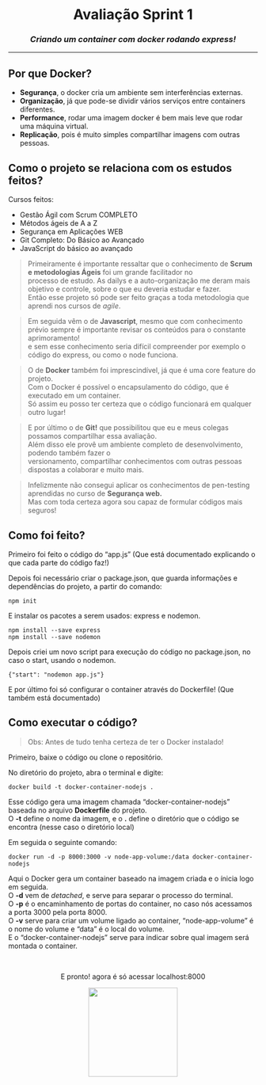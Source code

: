 <h1 class="code-line" align="center" data-line-start=0 data-line-end=1 ><a id="Avaliao_Sprint_1_0"></a>Avaliação Sprint 1</h1>
<h3 class="code-line" align="center" data-line-start=1 data-line-end=2 ><a id="_Criando_um_container_com_docker_rodando_express__1"></a><em>Criando um container com docker rodando express!</em></h3>
<hr>
<h2 class="code-line" data-line-start=3 data-line-end=4 ><a id="Por_que_Docker_3"></a>Por que Docker?</h2>
<ul>
<li class="has-line-data" data-line-start="5" data-line-end="6"><strong>Segurança</strong>, o docker cria um ambiente sem interferências externas.</li>
<li class="has-line-data" data-line-start="6" data-line-end="7"><strong>Organização</strong>, já que pode-se dividir vários serviços entre containers diferentes.</li>
<li class="has-line-data" data-line-start="7" data-line-end="8"><strong>Performance</strong>, rodar uma imagem docker é bem mais leve que rodar uma máquina virtual.</li>
<li class="has-line-data" data-line-start="8" data-line-end="10"><strong>Replicação</strong>, pois é muito simples compartilhar imagens com outras pessoas.</li>
</ul>
<h2 class="code-line" data-line-start=10 data-line-end=11 ><a id="Como_o_projeto_se_relaciona_com_os_estudos_feitos_10"></a>Como o projeto se relaciona com os estudos feitos?</h2>
<p class="has-line-data" data-line-start="11" data-line-end="12">Cursos feitos:</p>
<ul>
<li class="has-line-data" data-line-start="12" data-line-end="13">Gestão Ágil com Scrum COMPLETO</li>
<li class="has-line-data" data-line-start="13" data-line-end="14">Métodos ágeis de A a Z</li>
<li class="has-line-data" data-line-start="14" data-line-end="15">Segurança em Aplicações WEB</li>
<li class="has-line-data" data-line-start="15" data-line-end="16">Git Completo: Do Básico ao Avançado</li>
<li class="has-line-data" data-line-start="16" data-line-end="18">JavaScript do básico ao avançado</li>
</ul>
<blockquote>
<p class="has-line-data" data-line-start="18" data-line-end="21">Primeiramente é importante ressaltar que o conhecimento de <strong>Scrum e metodologias Ágeis</strong> foi um grande facilitador no<br>
processo de estudo. As dailys e a auto-organização me deram mais objetivo e controle, sobre o que eu deveria estudar e fazer.<br>
Então esse projeto só pode ser feito graças a toda metodologia que aprendi nos cursos de <em>agile</em>.</p>
</blockquote>
<blockquote>
<p class="has-line-data" data-line-start="22" data-line-end="24">Em seguida vêm o de <strong>Javascript</strong>, mesmo que com conhecimento prévio sempre é importante revisar os conteúdos para o constante aprimoramento!<br>
e sem esse conhecimento seria difícil compreender por exemplo o código do express, ou como o node funciona.</p>
</blockquote>
<blockquote>
<p class="has-line-data" data-line-start="25" data-line-end="28">O de <strong>Docker</strong> também foi imprescindível, já que é uma core feature do projeto.<br>
Com o Docker é possível o encapsulamento do código, que é executado em um container.<br>
Só assim eu posso ter certeza que o código funcionará em qualquer outro lugar!</p>
</blockquote>
<blockquote>
<p class="has-line-data" data-line-start="29" data-line-end="32">E por último o de <strong>Git!</strong> que possibilitou que eu e meus colegas possamos compartilhar essa avaliação.<br>
Além disso ele provê um ambiente completo de desenvolvimento, podendo também fazer o<br>
versionamento, compartilhar conhecimentos com outras pessoas dispostas a colaborar e muito mais.</p>
</blockquote>
<blockquote>
<p class="has-line-data" data-line-start="33" data-line-end="35">Infelizmente não consegui aplicar os conhecimentos de pen-testing aprendidas no curso de <strong>Segurança web.</strong><br>
Mas com toda certeza agora sou capaz de formular códigos mais seguros!</p>
</blockquote>
<h2 class="code-line" data-line-start=37 data-line-end=38 ><a id="Como_foi_feito_37"></a>Como foi feito?</h2>
<p class="has-line-data" data-line-start="39" data-line-end="40">Primeiro foi feito o código do “app.js” (Que está documentado explicando o que cada parte do código faz!)</p>
<p class="has-line-data" data-line-start="41" data-line-end="42">Depois foi necessário criar o package.json, que guarda informações e dependências do projeto, a partir do comando:</p>
<pre><code class="has-line-data" data-line-start="43" data-line-end="45" class="language-sh">npm init
</code></pre>
<p class="has-line-data" data-line-start="46" data-line-end="47">E instalar os pacotes a serem usados: express e nodemon.</p>
<pre><code class="has-line-data" data-line-start="48" data-line-end="51" class="language-sh">npm install --save express
npm install --save nodemon
</code></pre>
<p class="has-line-data" data-line-start="52" data-line-end="53">Depois criei um novo script para execução do código no package.json, no caso o start, usando o nodemon.</p>
<pre><code class="has-line-data" data-line-start="54" data-line-end="56" class="language-json">{"<span class="hljs-attribute">start</span>": <span class="hljs-value"><span class="hljs-string">"nodemon app.js"</span></span>}
</code></pre>
<p class="has-line-data" data-line-start="57" data-line-end="58">E por último foi só configurar o container através do Dockerfile! (Que também está documentado)</p>
<h2 class="code-line" data-line-start=61 data-line-end=62 ><a id="Como_executar_o_cdigo_61"></a>Como executar o código?</h2>
<blockquote>
<p class="has-line-data" data-line-start="63" data-line-end="64">Obs: Antes de tudo tenha certeza de ter o Docker instalado!</p>
</blockquote>
<p class="has-line-data" data-line-start="65" data-line-end="66">Primeiro, baixe o código ou clone o repositório.</p>
<p class="has-line-data" data-line-start="67" data-line-end="68">No diretório do projeto, abra o terminal e  digite:</p>
<pre><code class="has-line-data" data-line-start="70" data-line-end="72" class="language-sh">docker build -t docker-container-nodejs .
</code></pre>
<p class="has-line-data" data-line-start="72" data-line-end="74">Esse código gera uma imagem chamada “docker-container-nodejs” baseada no arquivo <strong>Dockerfile</strong> do projeto.<br>
O <strong>-t</strong> define o nome da imagem, e o <strong>.</strong> define o diretório que o código se encontra (nesse caso o diretório local)</p>
<p class="has-line-data" data-line-start="75" data-line-end="76">Em seguida o seguinte comando:</p>
<pre><code class="has-line-data" data-line-start="77" data-line-end="79" class="language-sh">docker run <span class="hljs-operator">-d</span> -p <span class="hljs-number">8000</span>:<span class="hljs-number">3000</span> -v node-app-volume:/data docker-container-nodejs
</code></pre>
<p class="has-line-data" data-line-start="79" data-line-end="84">Aqui o Docker gera um container baseado na imagem criada e o ínicia logo em seguida.<br>
O <strong>-d</strong> vem de <em>detached</em>, e serve para separar o processo do terminal.<br>
O <strong>-p</strong> é o encaminhamento de portas do container, no caso nós acessamos a porta 3000 pela porta 8000.<br>
O <strong>-v</strong> serve para criar um volume ligado ao container, “node-app-volume” é o nome do volume e “data” é o local do volume.<br>
E o “docker-container-nodejs” serve para indicar sobre qual imagem será montada o container.</p><br>
<div align="center">
<p class="has-line-data" data-line-start="85" data-line-end="86">E pronto! agora é só acessar localhost:8000</p>
<img src="https://media.tenor.com/DimzPZMypFcAAAAS/laptop.gif" width="180px">
</div>
